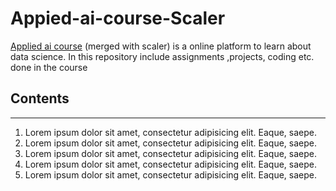 # Appied-ai-course-Scaler
<a href="https://www.appliedaicourse.com/course/11/Applied-Machine-learning-course">Applied ai course</a> (merged with scaler) is a online platform to learn about data science. In this repository include assignments ,projects, coding etc. done in the course

<h2> Contents</h2>
<hr>
<ol>
        <li>Lorem ipsum dolor sit amet, consectetur adipisicing elit. Eaque, saepe.</li>
        <li>Lorem ipsum dolor sit amet, consectetur adipisicing elit. Eaque, saepe.</li>
        <li>Lorem ipsum dolor sit amet, consectetur adipisicing elit. Eaque, saepe.</li>
        <li>Lorem ipsum dolor sit amet, consectetur adipisicing elit. Eaque, saepe.</li>
        <li>Lorem ipsum dolor sit amet, consectetur adipisicing elit. Eaque, saepe.</li>
    </ol>
